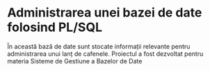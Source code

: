 # Administrarea unei bazei de date folosind PL/SQL

În această bază de date sunt stocate informații relevante pentru administrarea unui lanț de 
cafenele. Proiectul a fost dezvoltat pentru materia Sisteme de Gestiune a Bazelor de Date

